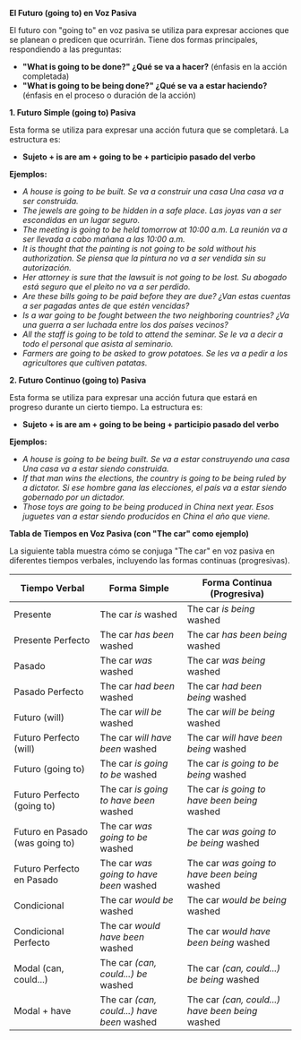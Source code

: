 

**El Futuro (going to) en Voz Pasiva**

El futuro con "going to" en voz pasiva se utiliza para expresar acciones que se planean o predicen que ocurrirán.  Tiene dos formas principales, respondiendo a las preguntas:

*   **"What is going to be done?"   ¿Qué se va a hacer?** (énfasis en la acción completada)
*   **"What is going to be being done?"   ¿Qué se va a estar haciendo?** (énfasis en el proceso o duración de la acción)

**1. Futuro Simple (going to) Pasiva**

Esta forma se utiliza para expresar una acción futura que se completará. La estructura es:

*   **Sujeto + is are am + going to be + participio pasado del verbo**

**Ejemplos:**

*   *A house is going to be built.*   *Se va a construir una casa*   *Una casa va a ser construida.*
*   *The jewels are going to be hidden in a safe place.*   *Las joyas van a ser escondidas en un lugar seguro.*
*   *The meeting is going to be held tomorrow at 10:00 a.m.*   *La reunión va a ser llevada a cabo mañana a las 10:00 a.m.*
*   *It is thought that the painting is not going to be sold without his authorization.*   *Se piensa que la pintura no va a ser vendida sin su autorización.*
*   *Her attorney is sure that the lawsuit is not going to be lost.*   *Su abogado está seguro que el pleito no va a ser perdido.*
*   *Are these bills going to be paid before they are due?*   *¿Van estas cuentas a ser pagadas antes de que estén vencidas?*
*   *Is a war going to be fought between the two neighboring countries?*   *¿Va una guerra a ser luchada entre los dos países vecinos?*
*   *All the staff is going to be told to attend the seminar.*   *Se le va a decir a todo el personal que asista al seminario.*
*   *Farmers are going to be asked to grow potatoes.*   *Se les va a pedir a los agricultores que cultiven patatas.*

**2. Futuro Continuo (going to) Pasiva**

Esta forma se utiliza para expresar una acción futura que estará en progreso durante un cierto tiempo. La estructura es:

*   **Sujeto + is are am + going to be being + participio pasado del verbo**

**Ejemplos:**

*   *A house is going to be being built.*   *Se va a estar construyendo una casa   Una casa va a estar siendo construida.*
*   *If that man wins the elections, the country is going to be being ruled by a dictator.*   *Si ese hombre gana las elecciones, el país va a estar siendo gobernado por un dictador.*
*   *Those toys are going to be being produced in China next year.*   *Esos juguetes van a estar siendo producidos en China el año que viene.*

**Tabla de Tiempos en Voz Pasiva (con "The car" como ejemplo)**

La siguiente tabla muestra cómo se conjuga "The car" en voz pasiva en diferentes tiempos verbales, incluyendo las formas continuas (progresivas).

| Tiempo Verbal          | Forma Simple                      | Forma Continua (Progresiva)                 |
| ---------------------- | --------------------------------- | -------------------------------------------- |
| Presente               | The car *is* washed               | The car *is being* washed                  |
| Presente Perfecto      | The car *has been* washed          | The car *has been being* washed             |
| Pasado                 | The car *was* washed                | The car *was being* washed                   |
| Pasado Perfecto        | The car *had been* washed           | The car *had been being* washed              |
| Futuro (will)          | The car *will be* washed          | The car *will be being* washed              |
| Futuro Perfecto (will) | The car *will have been* washed     | The car *will have been being* washed         |
| Futuro (going to)      | The car *is going to be* washed    | The car *is going to be being* washed        |
| Futuro Perfecto (going to) | The car *is going to have been* washed| The car *is going to have been being* washed   |
| Futuro en Pasado (was going to)| The car *was going to be* washed   | The car *was going to be being* washed       |
| Futuro Perfecto en Pasado| The car *was going to have been* washed | The car *was going to have been being* washed  |
| Condicional           | The car *would be* washed           | The car *would be being* washed              |
| Condicional Perfecto   | The car *would have been* washed      | The car *would have been being* washed         |
| Modal (can, could...)  | The car *(can, could...)* *be* washed| The car *(can, could...)* *be being* washed |
| Modal + have          | The car *(can, could...)* *have been* washed| The car *(can, could...)* *have been being* washed|
